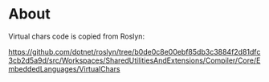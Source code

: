# About

Virtual chars code is copied from Roslyn:

https://github.com/dotnet/roslyn/tree/b0de0c8e00ebf85db3c3884f2d81dfc3cb2d5a9d/src/Workspaces/SharedUtilitiesAndExtensions/Compiler/Core/EmbeddedLanguages/VirtualChars